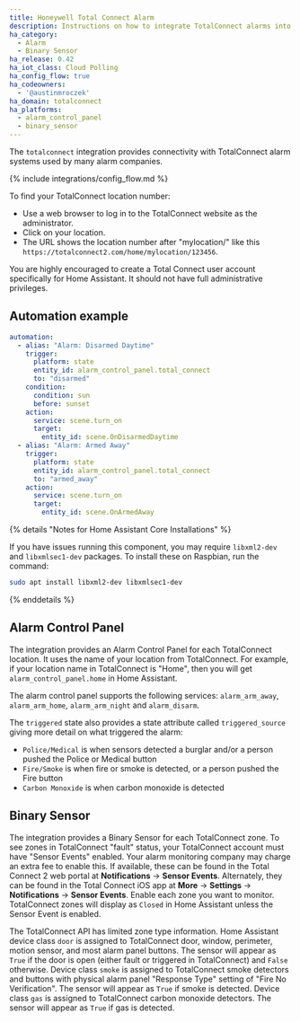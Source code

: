 ```yaml
---
title: Honeywell Total Connect Alarm
description: Instructions on how to integrate TotalConnect alarms into Home Assistant.
ha_category:
  - Alarm
  - Binary Sensor
ha_release: 0.42
ha_iot_class: Cloud Polling
ha_config_flow: true
ha_codeowners:
  - '@austinmroczek'
ha_domain: totalconnect
ha_platforms:
  - alarm_control_panel
  - binary_sensor
---
```


The `totalconnect` integration provides connectivity with TotalConnect alarm systems used by many alarm companies.

{% include integrations/config_flow.md %}

To find your TotalConnect location number:

 - Use a web browser to log in to the TotalConnect website as the administrator.
 - Click on your location.
 - The URL shows the location number after "mylocation/" like this `https://totalconnect2.com/home/mylocation/123456`.

You are highly encouraged to create a Total Connect user account specifically for Home Assistant. It should not have full administrative privileges.

## Automation example

```yaml
automation:
  - alias: "Alarm: Disarmed Daytime"
    trigger:
      platform: state
      entity_id: alarm_control_panel.total_connect
      to: "disarmed"
    condition:
      condition: sun
      before: sunset
    action:
      service: scene.turn_on
      target:
        entity_id: scene.OnDisarmedDaytime
  - alias: "Alarm: Armed Away"
    trigger:
      platform: state
      entity_id: alarm_control_panel.total_connect
      to: "armed_away"
    action:
      service: scene.turn_on
      target:
        entity_id: scene.OnArmedAway
```

{% details "Notes for Home Assistant Core Installations" %}

If you have issues running this component, you may require `libxml2-dev` and `libxmlsec1-dev` packages. To install these on Raspbian, run the command:

```bash
sudo apt install libxml2-dev libxmlsec1-dev
```

{% enddetails %}

## Alarm Control Panel

The integration provides an Alarm Control Panel for each TotalConnect location. It uses the name of your location from TotalConnect.  For example, if your location name in TotalConnect is "Home", then you will get `alarm_control_panel.home` in Home Assistant.

The alarm control panel supports the following services: `alarm_arm_away`, `alarm_arm_home`, `alarm_arm_night` and `alarm_disarm`.

The `triggered` state also provides a state attribute called `triggered_source` giving more detail on what triggered the alarm:

- `Police/Medical` is when sensors detected a burglar and/or a person pushed the Police or Medical button
- `Fire/Smoke` is when fire or smoke is detected, or a person pushed the Fire button
- `Carbon Monoxide` is when carbon monoxide is detected

## Binary Sensor

The integration provides a Binary Sensor for each TotalConnect zone. To see zones in TotalConnect "fault" status, your TotalConnect account must have "Sensor Events" enabled. Your alarm monitoring company may charge an extra fee to enable this. If available, these can be found in the Total Connect 2 web portal at **Notifications** -> **Sensor Events**. Alternately, they can be found in the Total Connect iOS app at **More** -> **Settings** -> **Notifications** -> **Sensor Events**. Enable each zone you want to monitor. TotalConnect zones will display as `Closed` in Home Assistant unless the Sensor Event is enabled.

The TotalConnect API has limited zone type information. Home Assistant device class `door` is assigned to TotalConnect door, window, perimeter, motion sensor, and most alarm panel buttons. The sensor will appear as `True` if the door is open (either fault or triggered in TotalConnect) and `False` otherwise. Device class `smoke` is assigned to TotalConnect smoke detectors and buttons with physical alarm panel "Response Type" setting of "Fire No Verification". The sensor will appear as `True` if smoke is detected.  Device class `gas` is assigned to TotalConnect carbon monoxide detectors. The sensor will appear as `True` if gas is detected.
